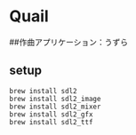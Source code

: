 # Quail

##作曲アプリケーション：うずら

## setup
```
brew install sdl2
brew install sdl2_image
brew install sdl2_mixer
brew install sdl2_gfx
brew install sdl2_ttf
```